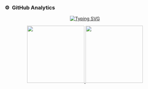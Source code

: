 ### ⚙️ &nbsp;GitHub Analytics


<p align="center">
<a href="https://git.io/typing-svg"><img src="https://readme-typing-svg.demolab.com?font=Georgia&weight=800&pause=1000&size=33&color=FFF&width=370&height=100&lines=Hi+%2C+I'm+Duvan+%F0%9F%91%8B" alt="Typing SVG" /></a>
</p>
	
<!-- Estadísticas -->
<p align="center">
<a href="https://github.com/DUVAN0829">
  <img height="180em" src="https://github-readme-stats.vercel.app/api?username=DUVAN0829&show_icons=true&theme=tokyonight" />
  <img height="180em" src="https://github-readme-stats.vercel.app/api/top-langs/?username=DUVAN0829&layout=compact&theme=tokyonight" /> 
</a>
</p>
